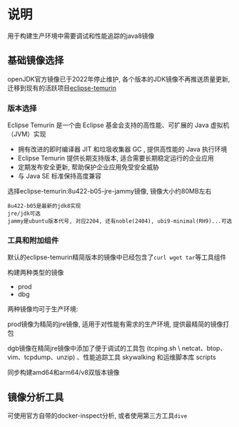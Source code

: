 # 说明

用于构建生产环境中需要调试和性能追踪的java8镜像

## 基础镜像选择

openJDK官方镜像已于2022年停止维护, 各个版本的JDK镜像不再推送质量更新, 迁移到现有的活跃项目[eclipse-temurin](https://hub.docker.com/_/eclipse-temurin/)

### 版本选择

Eclipse Temurin 是一个由 Eclipse 基金会支持的高性能、可扩展的 Java 虚拟机（JVM）实现

* 拥有改进的即时编译器 JIT 和垃圾收集器 GC , 提供高性能的 Java 执行环境
* Eclipse Temurin 提供长期支持版本, 适合需要长期稳定运行的企业应用
* 定期发布安全更新, 帮助保护企业应用免受安全威胁
* 与 Java SE 标准保持高度兼容

选择eclipse-temurin:8u422-b05-jre-jammy镜像, 镜像大小约80MB左右

```plaintext
8u422-b05是最新的jdk8实现
jre/jdk可选
jammy是ubuntu版本代号, 对应2204, 还有noble(2404), ubi9-minimal(RH9)...可选
```

### 工具和附加组件

默认的eclipse-temurin精简版本的镜像中已经包含了`curl wget tar`等工具组件

构建两种类型的镜像

* prod
* dbg

两种镜像均可于生产环境:

prod镜像为精简的jre镜像, 适用于对性能有需求的生产环境, 提供最精简的镜像打包

dgb镜像在精简jre镜像中添加了便于调试的工具包 (tcping.sh \ netcat、btop、vim、tcpdump、unzip) 、性能追踪工具 skywalking 和运维脚本库 scripts

同步构建amd64和arm64/v8双版本镜像

## 镜像分析工具

可使用官方自带的docker-inspect分析, 或者使用第三方工具`dive`

